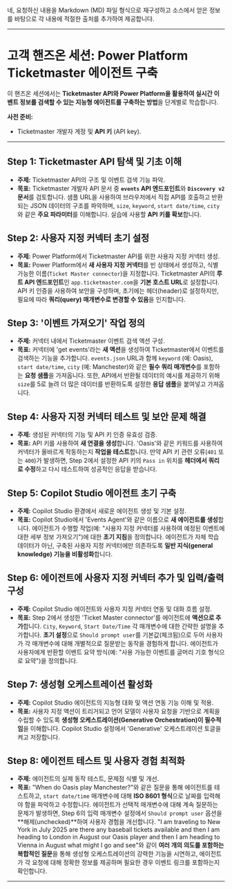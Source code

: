 네, 요청하신 내용을 Markdown (MD) 파일 형식으로 재구성하고 소스에서 얻은 정보를 바탕으로 각 내용에 적절한 출처를 추가하여 제공합니다.

---

# 고객 핸즈온 세션: Power Platform Ticketmaster 에이전트 구축

이 핸즈온 세션에서는 **Ticketmaster API와 Power Platform을 활용하여 실시간 이벤트 정보를 검색할 수 있는 지능형 에이전트를 구축하는 방법**을 단계별로 학습합니다.

**사전 준비:**
*   Ticketmaster 개발자 계정 및 **API 키** (API key).

---

## Step 1: Ticketmaster API 탐색 및 기초 이해

*   **주제:** Ticketmaster API의 구조 및 이벤트 검색 기능 파악.
*   **목표:** Ticketmaster 개발자 API 문서 중 **`events` API 엔드포인트**와 **`Discovery v2` 문서**를 검토합니다. 샘플 URL을 사용하여 브라우저에서 직접 API를 호출하고 반환되는 JSON 데이터의 구조를 파악하며, `size`, `keyword`, `start date/time`, `city`와 같은 **주요 파라미터**를 이해합니다. 실습에 사용할 **API 키를 확보**합니다.

## Step 2: 사용자 지정 커넥터 초기 설정

*   **주제:** Power Platform에서 Ticketmaster API를 위한 사용자 지정 커넥터 생성.
*   **목표:** Power Platform에서 **새 사용자 지정 커넥터**를 빈 상태에서 생성하고, 식별 가능한 이름(`Ticket Master connector`)을 지정합니다. Ticketmaster API의 **루트 API 엔드포인트**인 `app.ticketmaster.com`을 **기본 호스트 URL**로 설정합니다. API 키 인증을 사용하여 보안을 구성하며, 초기에는 헤더(header)로 설정하지만, 필요에 따라 **쿼리(query) 매개변수로 변경할 수 있음**을 인지합니다.

## Step 3: '이벤트 가져오기' 작업 정의

*   **주제:** 커넥터 내에서 Ticketmaster 이벤트 검색 액션 구성.
*   **목표:** 커넥터에 'get events'라는 **새 액션**을 생성하여 Ticketmaster에서 이벤트를 검색하는 기능을 추가합니다. `events.json` URL과 함께 `keyword` (예: Oasis), `start date/time`, `city` (예: Manchester)와 같은 **필수 쿼리 매개변수**를 포함하는 **요청 샘플**을 가져옵니다. 또한, API에서 반환될 데이터의 예시를 제공하기 위해 `size`를 5로 늘려 더 많은 데이터를 반환하도록 설정한 **응답 샘플**을 붙여넣고 가져옵니다.

## Step 4: 사용자 지정 커넥터 테스트 및 보안 문제 해결

*   **주제:** 생성된 커넥터의 기능 및 API 키 인증 유효성 검증.
*   **목표:** API 키를 사용하여 **새 연결을 생성**합니다. 'Oasis'와 같은 키워드를 사용하여 커넥터가 올바르게 작동하는지 **작업을 테스트**합니다. 만약 API 키 관련 오류(`401` 또는 `400`)가 발생하면, Step 2에서 설정한 API 키의 `Pass in` 위치를 **헤더에서 쿼리로 수정**하고 다시 테스트하여 성공적인 응답을 받습니다.

## Step 5: Copilot Studio 에이전트 초기 구축

*   **주제:** Copilot Studio 환경에서 새로운 에이전트 생성 및 기본 설정.
*   **목표:** Copilot Studio에서 'Events Agent'와 같은 이름으로 **새 에이전트를 생성**합니다. 에이전트가 수행할 작업(예: "사용자 지정 커넥터를 사용하여 예정된 이벤트에 대한 세부 정보 가져오기")에 대한 **초기 지침**을 정의합니다. 에이전트가 자체 학습 데이터가 아닌, 구축된 사용자 지정 커넥터에만 의존하도록 **일반 지식(general knowledge) 기능을 비활성화**합니다.

## Step 6: 에이전트에 사용자 지정 커넥터 추가 및 입력/출력 구성

*   **주제:** Copilot Studio 에이전트와 사용자 지정 커넥터 연동 및 대화 흐름 설정.
*   **목표:** Step 2에서 생성한 'Ticket Master connector'를 에이전트에 **액션으로 추가**합니다. `City`, `Keyword`, `Start Date/Time` 각 매개변수에 대한 간략한 설명을 추가합니다. **초기 설정**으로 `Should prompt user`를 기본값(체크됨)으로 두어 사용자가 각 매개변수에 대해 개별적으로 질문받는 동작을 경험하게 합니다. 에이전트가 사용자에게 반환할 이벤트 요약 방식(예: "사용 가능한 이벤트를 글머리 기호 형식으로 요약")을 정의합니다.

## Step 7: 생성형 오케스트레이션 활성화

*   **주제:** Copilot Studio 에이전트의 지능형 대화 및 액션 연동 기능 이해 및 적용.
*   **목표:** 사용자 지정 액션이 트리거되고 언어 모델이 사용자 요청을 기반으로 계획을 수립할 수 있도록 **생성형 오케스트레이션(Generative Orchestration)이 필수적임**을 이해합니다. Copilot Studio 설정에서 'Generative' 오케스트레이션 토글을 켜고 저장합니다.

## Step 8: 에이전트 테스트 및 사용자 경험 최적화

*   **주제:** 에이전트의 실제 동작 테스트, 문제점 식별 및 개선.
*   **목표:** "When do Oasis play Manchester?"와 같은 질문을 통해 에이전트를 테스트하고, `start date/time` 매개변수에 대해 **ISO 8601 형식**으로 날짜를 입력해야 함을 파악하고 수정합니다. 에이전트가 선택적 매개변수에 대해 계속 질문하는 문제가 발생하면, Step 6의 입력 매개변수 설정에서 `Should prompt user` 옵션을 **해제(unchecked)**하여 사용자 경험을 개선합니다. "I am traveling to New York in July 2025 are there any baseball tickets available and then I am heading to London in August our Oasis player and then I am heading to Vienna in August what might I go and see"와 같이 **여러 개의 의도를 포함하는 복합적인 질문**을 통해 생성형 오케스트레이션의 강력한 기능을 시연하고, 에이전트가 각 요청에 대해 정확한 정보를 제공하며 필요한 경우 이벤트 링크를 포함하는지 확인합니다.

---
